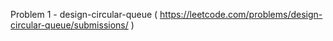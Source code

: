Problem 1 - design-circular-queue ( https://leetcode.com/problems/design-circular-queue/submissions/ )